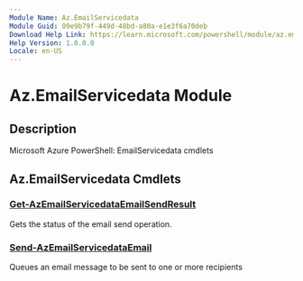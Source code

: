 ```yaml
---
Module Name: Az.EmailServicedata
Module Guid: 09e9b79f-449d-48bd-a80a-e1e3f6a70deb
Download Help Link: https://learn.microsoft.com/powershell/module/az.emailservicedata
Help Version: 1.0.0.0
Locale: en-US
---
```


# Az.EmailServicedata Module
## Description
Microsoft Azure PowerShell: EmailServicedata cmdlets

## Az.EmailServicedata Cmdlets
### [Get-AzEmailServicedataEmailSendResult](Get-AzEmailServicedataEmailSendResult.md)
Gets the status of the email send operation.

### [Send-AzEmailServicedataEmail](Send-AzEmailServicedataEmail.md)
Queues an email message to be sent to one or more recipients

